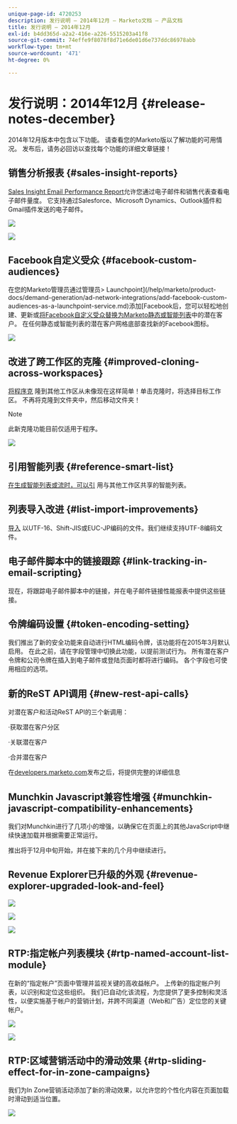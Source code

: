 ```yaml
---
unique-page-id: 4720253
description: 发行说明 — 2014年12月 — Marketo文档 — 产品文档
title: 发行说明 — 2014年12月
exl-id: b4dd365d-a2a2-416e-a226-5515203a41f8
source-git-commit: 74effe9f8078f8d71e6de01d6e737ddc86978abb
workflow-type: tm+mt
source-wordcount: '471'
ht-degree: 0%

---
```


# 发行说明：2014年12月 {#release-notes-december}

2014年12月版本中包含以下功能。 请查看您的Marketo版以了解功能的可用情况。 发布后，请务必回访以查找每个功能的详细文章链接！

## 销售分析报表 {#sales-insight-reports}

[Sales Insight Email Performance Report](/help/marketo/product-docs/marketo-sales-insight/msi-for-salesforce/features/performance-reports/sales-insight-email-performance-report.md)允许您通过电子邮件和销售代表查看电子邮件量度。 它支持通过Salesforce、Microsoft Dynamics、Outlook插件和Gmail插件发送的电子邮件。

![](assets/image2014-12-5-11-3a5-3a46.png)

![](assets/image2014-12-5-11-3a5-3a55.png)

## Facebook自定义受众 {#facebook-custom-audiences}

在您的Marketo管理员通过管理员> Launchpoint](/help/marketo/product-docs/demand-generation/ad-network-integrations/add-facebook-custom-audiences-as-a-launchpoint-service.md)添加[Facebook后，您可以轻松地创建、更新或[将Facebook自定义受众替换为Marketo静态或智能列表](/help/marketo/product-docs/demand-generation/facebook/create-a-custom-audience-in-facebook.md)中的潜在客户。 在任何静态或智能列表的潜在客户网格底部查找新的Facebook图标。

![](assets/image2014-12-5-11-3a6-3a28.png)

## 改进了跨工作区的克隆  {#improved-cloning-across-workspaces}

[将程序克](/help/marketo/product-docs/core-marketo-concepts/programs/working-with-programs/clone-a-program.md) 隆到其他工作区从未像现在这样简单！单击克隆时，将选择目标工作区。 不再将克隆到文件夹中，然后移动文件夹！

>[!NOTE]
>
>此新克隆功能目前仅适用于程序。

![](assets/image2014-12-5-11-3a7-3a13.png)

## 引用智能列表 {#reference-smart-list}

[在生成智能列表或流时，可以引](/help/marketo/product-docs/core-marketo-concepts/smart-lists-and-static-lists/using-smart-lists/reference-a-list-or-smart-list-across-workspaces.md) 用与其他工作区共享的智能列表。

## 列表导入改进 {#list-import-improvements}

[导入](/help/marketo/getting-started/quick-wins/import-a-list-of-people.md) 以UTF-16、Shift-JIS或EUC-JP编码的文件。我们继续支持UTF-8编码文件。

## 电子邮件脚本中的链接跟踪 {#link-tracking-in-email-scripting}

现在，将跟踪电子邮件脚本中的链接，并在电子邮件链接性能报表中提供这些链接。

## 令牌编码设置 {#token-encoding-setting}

我们推出了新的安全功能来自动进行HTML编码令牌，该功能将在2015年3月默认启用。 在此之前，请在字段管理中切换此功能，以提前测试行为。 所有潜在客户令牌和公司令牌在插入到电子邮件或登陆页面时都将进行编码。 各个字段也可使用相应的选项。

## 新的ReST API调用 {#new-rest-api-calls}

对潜在客户和活动ReST API的三个新调用：

·获取潜在客户分区

·关联潜在客户

·合并潜在客户

在[developers.marketo.com](https://developers.marketo.com/)发布之后，将提供完整的详细信息

## Munchkin Javascript兼容性增强 {#munchkin-javascript-compatibility-enhancements}

我们对Munchkin进行了几项小的增强，以确保它在页面上的其他JavaScript中继续快速加载并根据需要正常运行。

推出将于12月中旬开始，并在接下来的几个月中继续进行。

## Revenue Explorer已升级的外观 {#revenue-explorer-upgraded-look-and-feel}

![](assets/image2014-12-5-11-3a8-3a4.png)

![](assets/image2014-12-5-11-3a8-3a14.png)

![](assets/image2014-12-5-11-3a8-3a36.png)

## RTP:指定帐户列表模块 {#rtp-named-account-list-module}

在新的“指定帐户”页面中管理并监视关键的高收益帐户。 上传新的指定帐户列表，以识别和定位这些组织。 我们已自动化该流程，为您提供了更多控制和灵活性，以便实施基于帐户的营销计划，并跨不同渠道（Web和广告）定位您的关键帐户。

![](assets/image2014-12-5-11-3a8-3a56.png)

![](assets/image2014-12-5-11-3a9-3a10.png)

## RTP:区域营销活动中的滑动效果 {#rtp-sliding-effect-for-in-zone-campaigns}

我们为In Zone营销活动添加了新的滑动效果，以允许您的个性化内容在页面加载时滑动到适当位置。

![](assets/image2014-12-5-11-3a9-3a34.png)
